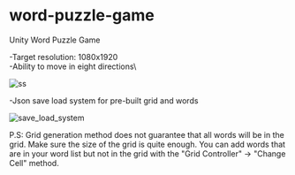 # word-puzzle-game
Unity Word Puzzle Game

-Target resolution: 1080x1920\
-Ability to move in eight directions\

![ss](https://github.com/rfazmn/word-puzzle-game/assets/32778959/50207c8d-61e6-4d4b-aa56-6ce5ebae3d6e)


-Json save load system for pre-built grid and words

![save_load_system](https://github.com/rfazmn/word-puzzle-game/assets/32778959/8f09c712-0aed-44b2-8916-a6a7004de8d9)

P.S: Grid generation method does not guarantee that all words will be in the grid. Make sure the size of the grid is quite enough. You can add words that are in your word list but not in the grid with the "Grid Controller" -> "Change Cell" method.
